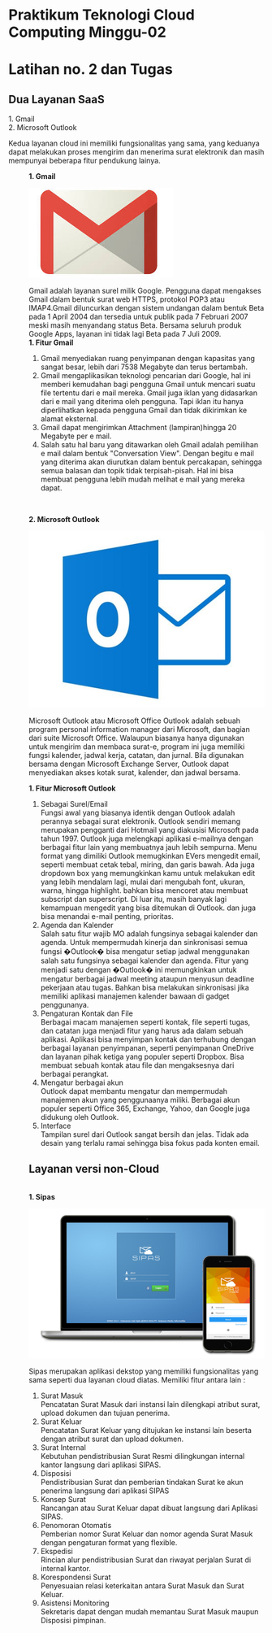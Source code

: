 # Praktikum Teknologi Cloud Computing Minggu-02
# Latihan no. 2 dan Tugas

<h2>Dua Layanan SaaS</h2>
1. Gmail<br/>
2. Microsoft Outlook

<p>Kedua layanan cloud ini memiliki fungsionalitas yang sama, yang keduanya
dapat melakukan proses mengirim dan menerima surat elektronik dan masih mempunyai beberapa
fitur pendukung lainya.</p>
<dd> <b>1. Gmail</b><br/>

![gambar-07](gambar-07.jpg)<br/>

Gmail adalah layanan surel milik Google. Pengguna dapat mengakses Gmail dalam bentuk surat web HTTPS,
protokol POP3 atau IMAP4.Gmail diluncurkan dengan sistem undangan dalam bentuk Beta pada 1 April 2004
dan tersedia untuk publik pada 7 Februari 2007 meski masih menyandang status Beta.
Bersama seluruh produk Google Apps, layanan ini tidak lagi Beta pada 7 Juli 2009.
<br/>
<b>1. Fitur Gmail</b>
1. Gmail menyediakan ruang penyimpanan dengan kapasitas yang sangat besar, lebih dari 7538 Megabyte dan terus bertambah.<br/>
2. Gmail mengaplikasikan teknologi pencarian dari Google, hal ini memberi kemudahan bagi  pengguna Gmail untuk mencari suatu file tertentu dari e mail mereka. 
Gmail juga iklan yang didasarkan dari e mail yang diterima oleh pengguna. 
Tapi iklan itu hanya diperlihatkan kepada pengguna Gmail dan tidak dikirimkan ke alamat eksternal.<br/>
3. Gmail dapat mengirimkan Attachment (lampiran)hingga 20 Megabyte per e mail.<br/>
4. Salah satu hal baru yang ditawarkan oleh Gmail adalah pemilihan e mail dalam bentuk "Conversation View". 
Dengan begitu e mail yang diterima akan diurutkan dalam bentuk percakapan, sehingga semua balasan dan topik tidak terpisah-pisah. 
Hal ini bisa membuat pengguna lebih mudah melihat e mail yang mereka dapat.<br/>
<br/>

<b>2. Microsoft Outlook</b><br/>

![gambar-08](gambar-08.jpg)<br/>

Microsoft Outlook atau Microsoft Office Outlook adalah sebuah program personal information manager dari Microsoft, dan bagian dari suite Microsoft Office. 
Walaupun biasanya hanya digunakan untuk mengirim dan membaca surat-e, program ini juga memiliki fungsi kalender, jadwal kerja, catatan, dan jurnal. 
Bila digunakan bersama dengan Microsoft Exchange Server, Outlook dapat menyediakan akses kotak surat, kalender, dan jadwal bersama.<br/>

<b>1. Fitur Microsoft Outlook</b><br/>
1. Sebagai Surel/Email<br/>
Fungsi awal yang biasanya identik dengan Outlook adalah perannya sebagai surat elektronik. 
Outlook sendiri memang merupakan pengganti dari Hotmail yang diakusisi Microsoft pada tahun 1997.
Outlook juga melengkapi aplikasi e-mailnya dengan berbagai fitur lain yang membuatnya jauh lebih sempurna.
Menu format yang dimiliki Outlook memugkinkan EVers mengedit email, seperti membuat cetak tebal, miring, dan garis bawah. 
Ada juga dropdown box yang memungkinkan kamu untuk melakukan edit yang lebih mendalam lagi, mulai dari mengubah font, ukuran, warna, hingga highlight. 
bahkan bisa mencoret atau membuat subscript dan superscript. Di luar itu, masih banyak lagi kemampuan mengedit yang bisa ditemukan di Outlook.
dan juga bisa menandai e-mail penting, prioritas.<br/>
2. Agenda dan Kalender<br/>
Salah satu fitur wajib MO adalah fungsinya sebagai kalender dan agenda. 
Untuk mempermudah kinerja dan sinkronisasi semua fungsi �Outlook� bisa mengatur setiap jadwal menggunakan salah satu fungsinya sebagai kalender dan agenda. 
Fitur yang menjadi satu dengan �Outlook� ini memungkinkan untuk mengatur berbagai jadwal meeting ataupun menyusun deadline pekerjaan atau tugas.
Bahkan bisa melakukan sinkronisasi jika memiliki aplikasi manajemen kalender bawaan di gadget penggunanya.
3. Pengaturan Kontak dan File<br/>
Berbagai macam manajemen seperti kontak, file seperti tugas, dan catatan juga menjadi fitur yang harus ada dalam sebuah aplikasi.
Aplikasi bisa menyimpan kontak dan terhubung dengan berbagai layanan penyimpanan, seperti penyimpanan OneDrive dan layanan 
pihak ketiga yang populer seperti Dropbox. Bisa membuat sebuah kontak atau file dan mengaksesnya dari berbagai perangkat.
4. Mengatur berbagai akun<br/>
Outlook dapat membantu mengatur dan mempermudah manajemen akun yang penggunaanya miliki.
Berbagai akun populer seperti Office 365, Exchange, Yahoo, dan Google juga didukung oleh Outlook. 
5. Interface<br/>
Tampilan surel dari Outlook sangat bersih dan jelas. Tidak ada desain yang terlalu ramai sehingga bisa fokus pada konten email.<br/>

<h2>Layanan versi non-Cloud </h2><br/>
<b>1. Sipas</b><br/>

![gambar-09](gambar-09.png)<br/>

Sipas merupakan aplikasi dekstop yang memiliki fungsionalitas yang sama seperti dua layanan cloud diatas.
Memiliki fitur antara lain :<br/>
1. Surat Masuk<br/>
Pencatatan Surat Masuk dari instansi lain dilengkapi atribut surat, upload dokumen dan tujuan penerima.<br/>
2. Surat Keluar<br/>
Pencatatan Surat Keluar yang ditujukan ke instansi lain beserta dengan atribut surat dan upload dokumen.<br/>
3. Surat Internal<br/>
Kebutuhan pendistribusian Surat Resmi dilingkungan internal kantor langsung dari aplikasi SIPAS.<br/>
4. Disposisi<br/>
Pendistribusian Surat dan pemberian tindakan Surat ke akun penerima langsung dari aplikasi SIPAS<br/>
5. Konsep Surat<br/>
Rancangan atau Surat Keluar dapat dibuat langsung dari Aplikasi SIPAS.
6. Penomoran Otomatis<br/>
Pemberian nomor Surat Keluar dan nomor agenda Surat Masuk dengan pengaturan format yang flexible.<br/>
7. Ekspedisi<br/>
Rincian alur pendistribusian Surat dan riwayat perjalan Surat di internal kantor.<br/>
8. Korespondensi Surat<br/>
Penyesuaian relasi keterkaitan antara Surat Masuk dan Surat Keluar.<br/>
9. Asistensi Monitoring<br/>
Sekretaris dapat dengan mudah memantau Surat Masuk maupun Disposisi pimpinan.





</dd>